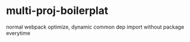 # multi-proj-boilerplat
normal webpack optimize, dynamic common dep import without package everytime
